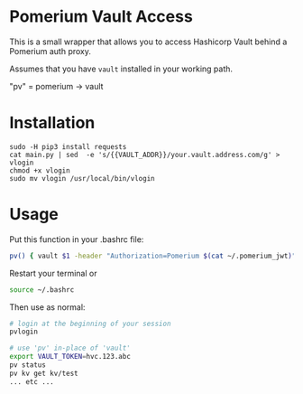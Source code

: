 # Pomerium Vault Access
This is a small wrapper that allows you to access Hashicorp Vault behind a Pomerium auth proxy.

Assumes that you have `vault` installed in your working path.

"pv" = pomerium -> vault

# Installation

```
sudo -H pip3 install requests
cat main.py | sed  -e 's/{{VAULT_ADDR}}/your.vault.address.com/g' > vlogin
chmod +x vlogin
sudo mv vlogin /usr/local/bin/vlogin
```

# Usage

Put this function in your .bashrc file:

```bash
pv() { vault $1 -header "Authorization=Pomerium $(cat ~/.pomerium_jwt)"; }
```

Restart your terminal or
```bash
source ~/.bashrc
```

Then use as normal:

```bash
# login at the beginning of your session
pvlogin

# use 'pv' in-place of 'vault'
export VAULT_TOKEN=hvc.123.abc
pv status
pv kv get kv/test
... etc ...
```
